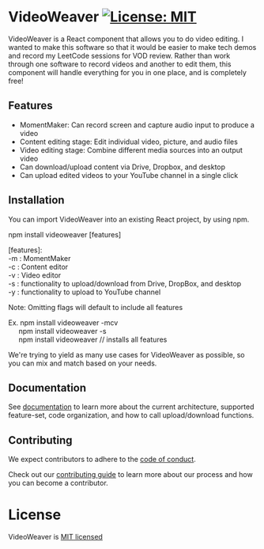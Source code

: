 # VideoWeaver [![License: MIT](https://img.shields.io/badge/License-MIT-yellow.svg)](https://opensource.org/licenses/MIT)

VideoWeaver is a React component that allows you to do video editing. I wanted to make this software so that it would be easier to make tech demos and record my LeetCode sessions for VOD review. Rather than work through one software to record videos and another to edit them, this component will handle everything for you in one place, and is completely free!

## Features
* MomentMaker: Can record screen and capture audio input to produce a video
* Content editing stage: Edit individual video, picture, and audio files
* Video editing stage: Combine different media sources into an output video
* Can download/upload content via Drive, Dropbox, and desktop
* Can upload edited videos to your YouTube channel in a single click

## Installation
You can import VideoWeaver into an existing React project, by using npm.

npm install videoweaver [features]

[features]:  
-m : MomentMaker  
-c : Content editor  
-v : Video editor  
-s : functionality to upload/download from Drive, DropBox, and desktop  
-y : functionality to upload to YouTube channel  

Note: Omitting flags will default to include all features

Ex. npm install videoweaver -mcv  
&emsp;&ensp;npm install videoweaver -s  
&emsp;&ensp;npm install videoweaver  // installs all features

We're trying to yield as many use cases for VideoWeaver as possible, so you can mix and match based on your needs.

## Documentation

See [documentation](https://github.com/rrb211570/VideoWeaver/blob/main/documentation.md) to learn more about the current architecture, supported feature-set, code organization, and how to call upload/download functions.
    
## Contributing

We expect contributors to adhere to the [code of conduct](https://github.com/rrb211570/VideoWeaver/blob/main/CodeOfConduct.md). 

Check out our [contributing guide](https://github.com/rrb211570/VideoWeaver/blob/main/ContributingGuide.md) to learn more about our process and how you can become a contributor.

# License
VideoWeaver is [MIT licensed](https://github.com/rrb211570/VideoWeaver/blob/main/LICENSE)
